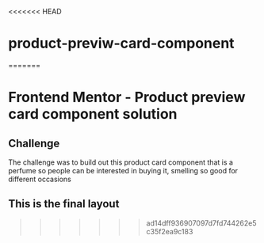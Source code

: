 <<<<<<< HEAD
# product-previw-card-component
=======
# Frontend Mentor - Product preview card component solution

## Challenge
The challenge was to build out this product card component that is a perfume so people can be interested in buying it, smelling so good for different occasions 

## This is the final layout 
>>>>>>> ad14dff936907097d7fd744262e5c35f2ea9c183


